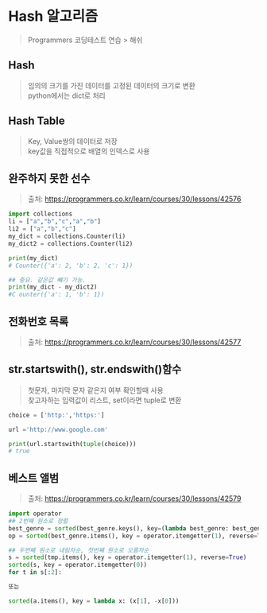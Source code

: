 # Hash 알고리즘
> Programmers 코딩테스트 연습 > 해쉬

## Hash
> 임의의 크기를 가진 데이터를 고정된 데이터의 크기로 변환       
> python에서는 dict로 처리

## Hash Table
> Key, Value쌍의 데이터로 저장      
> key값을 직접적으로 배열의 인덱스로 사용

## 완주하지 못한 선수
> 출처: https://programmers.co.kr/learn/courses/30/lessons/42576

```python
import collections
li = ["a","b","c","a","b"]
li2 = ["a","b","c"]
my_dict = collections.Counter(li)
my_dict2 = collections.Counter(li2)

print(my_dict)
# Counter({'a': 2, 'b': 2, 'c': 1})

## 중요. 같은값 뺴기 가능.
print(my_dict - my_dict2)
#C ounter({'a': 1, 'b': 1})

```

## 전화번호 목록
> 출처: https://programmers.co.kr/learn/courses/30/lessons/42577

## str.startswith(), str.endswith()함수
> 첫문자, 마지막 문자 같은지 여부 확인할때 사용     
> 찾고자하는 입력값이 리스트, set이라면 tuple로 변환
```python
choice = ['http:','https:']

url ='http://www.google.com'

print(url.startswith(tuple(choice)))
# true

```

## 베스트 앨범
> 출처: https://programmers.co.kr/learn/courses/30/lessons/42579

```python
import operator
## 2번째 원소로 정렬
best_genre = sorted(best_genre.keys(), key=(lambda best_genre: best_genre[1]), reverse=True)
op = sorted(best_genre.items(), key = operator.itemgetter(1), reverse=True)

## 두번째 원소로 내림차순, 첫번쨰 원소로 오름차순
s = sorted(tmp.items(), key = operator.itemgetter(1), reverse=True)
sorted(s, key = operator.itemgetter(0))
for t in s[:2]:

또는

sorted(a.items(), key = lambda x: (x[1], -x[0]))


```
